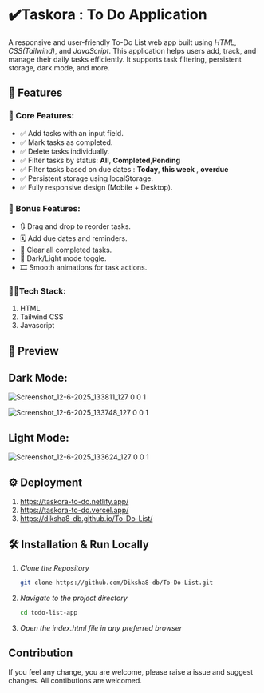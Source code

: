 # ✔️Taskora : To Do Application 

A responsive and user-friendly To-Do List web app built using *HTML*, *CSS(Tailwind)*, and *JavaScript*. This application helps users add, track, and manage their daily tasks efficiently. It supports task filtering, persistent storage, dark mode, and more.

## 🚀 Features

### 🔧 Core Features:
- ✅ Add tasks with an input field.
- ✅ Mark tasks as completed.
- ✅ Delete tasks individually.
- ✅ Filter tasks by status: **All**, **Completed**,**Pending**
- ✅ Filter tasks based on due dates : **Today**, **this week** , **overdue**
- ✅ Persistent storage using localStorage.
- ✅ Fully responsive design (Mobile + Desktop).

### 🌟 Bonus Features:
- 🔃 Drag and drop to reorder tasks.
- 🗓 Add due dates and reminders.
- 🧹 Clear all completed tasks.
- 🌙 Dark/Light mode toggle.
- 🎞 Smooth animations for task actions.

### 👨‍💻Tech Stack:
1. HTML
2. Tailwind CSS
3. Javascript
   
## 📸 Preview

## Dark Mode:
![Screenshot_12-6-2025_133811_127 0 0 1](https://github.com/user-attachments/assets/fbfcc3ad-8be2-4cb0-bc38-3d2fb3b609c5) 


 ![Screenshot_12-6-2025_133748_127 0 0 1](https://github.com/user-attachments/assets/520a5cb1-0bce-4d39-908a-fccaf858b773) 


## Light Mode:
 ![Screenshot_12-6-2025_133624_127 0 0 1](https://github.com/user-attachments/assets/fdbc207f-b6d6-498f-85c3-f36ebb6ffdb3) 

## ⚙️ Deployment 
1. https://taskora-to-do.netlify.app/
2. https://taskora-to-do.vercel.app/
3. https://diksha8-db.github.io/To-Do-List/

## 🛠 Installation & Run Locally
1. *Clone the Repository*
   ```bash
   git clone https://github.com/Diksha8-db/To-Do-List.git
2. *Navigate to the project directory*
   ```bash
   cd todo-list-app
3. *Open the index.html file in any preferred browser*

## Contribution
If you feel any change, you are welcome, please raise a issue and suggest changes.
All contibutions are welcomed.
